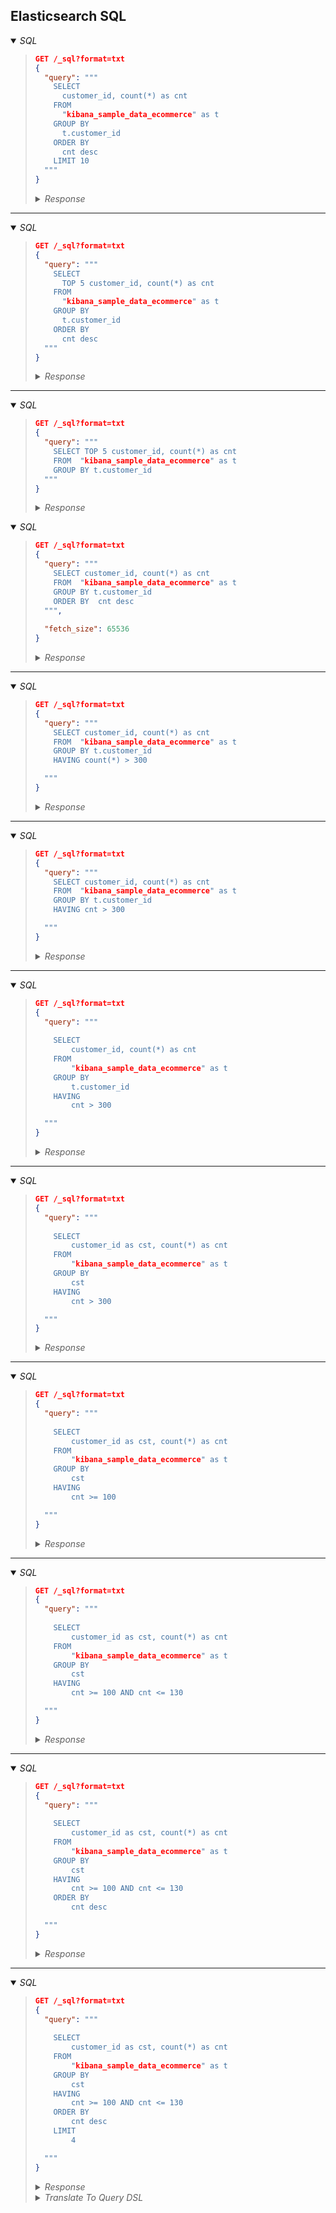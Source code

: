 ## Elasticsearch SQL


<details open><summary><i>SQL</i></summary><blockquote>

```json
GET /_sql?format=txt
{
  "query": """
    SELECT 
      customer_id, count(*) as cnt  
    FROM  
      "kibana_sample_data_ecommerce" as t 
    GROUP BY 
      t.customer_id 
    ORDER BY  
      cnt desc
    LIMIT 10
  """
}
```

  <details><summary><i>Response</i></summary>

  ```
    customer_id  |      cnt      
  ---------------+---------------
  27             |348            
  52             |188            
  17             |170            
  5              |158            
  20             |154            
  44             |148            
  12             |135            
  42             |135            
  43             |135            
  24             |134            
  ```
  
  </details>

</blockquote></details>

---

<details open><summary><i>SQL</i></summary><blockquote>

```json
GET /_sql?format=txt
{
  "query": """
    SELECT 
      TOP 5 customer_id, count(*) as cnt  
    FROM  
      "kibana_sample_data_ecommerce" as t 
    GROUP BY 
      t.customer_id 
    ORDER BY  
      cnt desc
  """
}
```

  <details><summary><i>Response</i></summary>

  ```
    customer_id  |      cnt      
  ---------------+---------------
  27             |348            
  52             |188            
  17             |170            
  5              |158            
  20             |154            
  ```

  </details>

</blockquote></details>

---

<details open><summary><i>SQL</i></summary><blockquote>

```json
GET /_sql?format=txt
{
  "query": """
    SELECT TOP 5 customer_id, count(*) as cnt  
    FROM  "kibana_sample_data_ecommerce" as t 
    GROUP BY t.customer_id 
  """
}
```

  <details><summary><i>Response</i></summary>

  ```
    customer_id  |      cnt      
  ---------------+---------------
  10             |59             
  11             |75             
  12             |135            
  13             |114            
  14             |72             
  ```
  
  </details>

</blockquote></details>

<details open><summary><i>SQL</i></summary><blockquote>

```json
GET /_sql?format=txt
{
  "query": """
    SELECT customer_id, count(*) as cnt  
    FROM  "kibana_sample_data_ecommerce" as t 
    GROUP BY t.customer_id 
    ORDER BY  cnt desc
  """,
  
  "fetch_size": 65536
}
```

  <details><summary><i>Response</i></summary>

  ```
  ```

  </details>

</blockquote></details>

---

<details open><summary><i>SQL</i></summary><blockquote>

```json
GET /_sql?format=txt
{
  "query": """
    SELECT customer_id, count(*) as cnt  
    FROM  "kibana_sample_data_ecommerce" as t 
    GROUP BY t.customer_id 
    HAVING count(*) > 300

  """
}
```

  <details><summary><i>Response</i></summary>

  ```
    customer_id  |      cnt      
  ---------------+---------------
  27             |348            
  ```
  
  </details>

</blockquote></details>

---

<details open><summary><i>SQL</i></summary><blockquote>

```json
GET /_sql?format=txt
{
  "query": """
    SELECT customer_id, count(*) as cnt  
    FROM  "kibana_sample_data_ecommerce" as t 
    GROUP BY t.customer_id 
    HAVING cnt > 300

  """
}
```

  <details><summary><i>Response</i></summary>

  ```
    customer_id  |      cnt      
  ---------------+---------------
  27             |348            
  ```
  
  </details>

</blockquote></details>

---

<details open><summary><i>SQL</i></summary><blockquote>

```json
GET /_sql?format=txt
{
  "query": """
  
    SELECT 
        customer_id, count(*) as cnt  
    FROM  
        "kibana_sample_data_ecommerce" as t 
    GROUP BY 
        t.customer_id 
    HAVING 
        cnt > 300

  """
}
```

  <details><summary><i>Response</i></summary>

  ```
  ```

  </details>

</blockquote></details>

---

<details open><summary><i>SQL</i></summary><blockquote>

```json
GET /_sql?format=txt
{
  "query": """
  
    SELECT 
        customer_id as cst, count(*) as cnt  
    FROM  
        "kibana_sample_data_ecommerce" as t 
    GROUP BY 
        cst 
    HAVING 
        cnt > 300

  """
}
```

  <details><summary><i>Response</i></summary>

  ```
  ```

  </details>

</blockquote></details>

---

<details open><summary><i>SQL</i></summary><blockquote>

```json
GET /_sql?format=txt
{
  "query": """
  
    SELECT 
        customer_id as cst, count(*) as cnt  
    FROM  
        "kibana_sample_data_ecommerce" as t 
    GROUP BY 
        cst 
    HAVING 
        cnt >= 100

  """
}
```

  <details><summary><i>Response</i></summary>

  ```
        cst      |      cnt      
  ---------------+---------------
  12             |135            
  13             |114            
  17             |170            
  18             |132            
  19             |109            
  20             |154            
  22             |111            
  24             |134            
  25             |101            
  26             |122            
  27             |348            
  28             |106            
  38             |100            
  42             |135            
  43             |135            
  44             |148            
  45             |134            
  46             |128            
  5              |158            
  52             |188            
  6              |116            
  ```
  
  </details>

</blockquote></details>

---

<details open><summary><i>SQL</i></summary><blockquote>

```json
GET /_sql?format=txt
{
  "query": """
  
    SELECT 
        customer_id as cst, count(*) as cnt  
    FROM  
        "kibana_sample_data_ecommerce" as t 
    GROUP BY 
        cst 
    HAVING 
        cnt >= 100 AND cnt <= 130

  """
}
```

  <details><summary><i>Response</i></summary>

  ```
        cst      |      cnt      
  ---------------+---------------
  13             |114            
  19             |109            
  22             |111            
  25             |101            
  26             |122            
  28             |106            
  38             |100            
  46             |128            
  6              |116            


    customer_id  |      cnt      
  ---------------+---------------
  27             |348            
  ```
  
  </details>

</blockquote></details>

---

<details open><summary><i>SQL</i></summary><blockquote>

```json
GET /_sql?format=txt
{
  "query": """
  
    SELECT 
        customer_id as cst, count(*) as cnt  
    FROM  
        "kibana_sample_data_ecommerce" as t 
    GROUP BY 
        cst 
    HAVING 
        cnt >= 100 AND cnt <= 130
    ORDER BY
        cnt desc

  """
}
```

  <details><summary><i>Response</i></summary>

  ```
        cst      |      cnt      
  ---------------+---------------
  46             |128            
  26             |122            
  6              |116            
  13             |114            
  22             |111            
  19             |109            
  28             |106            
  25             |101            
  38             |100            
  ```
  
  </details>

</blockquote></details>

---

<details open><summary><i>SQL</i></summary><blockquote>

```json
GET /_sql?format=txt
{
  "query": """
  
    SELECT 
        customer_id as cst, count(*) as cnt  
    FROM  
        "kibana_sample_data_ecommerce" as t 
    GROUP BY 
        cst 
    HAVING 
        cnt >= 100 AND cnt <= 130
    ORDER BY
        cnt desc
    LIMIT 
        4

  """
}
```

  <details><summary><i>Response</i></summary>

  ```
        cst      |      cnt      
  ---------------+---------------
  46             |128            
  26             |122            
  6              |116            
  13             |114            
  ```
  
  </details>


  <details><summary><i>Translate To Query DSL</i></summary><blockquote>

  ```json
  GET /_sql/translate
  {
    
    "query": """
    
      SELECT 
          customer_id as cst, count(*) as cnt  
      FROM  
          "kibana_sample_data_ecommerce" as t 
      GROUP BY 
          cst 
      HAVING 
          cnt >= 100 AND cnt <= 130
      ORDER BY
          cnt desc
      LIMIT 
          4

    """
  }
  ```

  <details><summary><i>Response</i></summary>

  ```json
  {
    "size" : 0,
    "_source" : false,
    "aggregations" : {
      "groupby" : {
        "composite" : {
          "size" : 1000,
          "sources" : [
            {
              "2c4bbc05" : {
                "terms" : {
                  "field" : "customer_id",
                  "missing_bucket" : true,
                  "order" : "asc"
                }
              }
            }
          ]
        },
        "aggregations" : {
          "having.d2ae3524" : {
            "bucket_selector" : {
              "buckets_path" : {
                "a0" : "_count",
                "a1" : "_count"
              },
              "script" : {
                "source" : "InternalQlScriptUtils.nullSafeFilter(InternalQlScriptUtils.and(InternalQlScriptUtils.gte(params.a0, params.v0), InternalQlScriptUtils.lte(params.a1, params.v1)))",
                "lang" : "painless",
                "params" : {
                  "v0" : 100,
                  "v1" : 130
                }
              },
              "gap_policy" : "skip"
            }
          }
        }
      }
    }
  }
  ```

  </details>

  </blockquote></details>

</blockquote></details>


<!--

GET /_sql/translate
{
  
  "query": """
  
    SELECT 
        customer_id as cst, count(*) as cnt  
    FROM  
        "kibana_sample_data_ecommerce" as t 
    GROUP BY 
        cst 
    HAVING 
        cnt >= 100 AND cnt <= 130
    ORDER BY
        cnt desc

  """
}

{
  "size" : 0,
  "_source" : false,
  "aggregations" : {
    "groupby" : {
      "composite" : {
        "size" : 1000,
        "sources" : [
          {
            "2c4bbc05" : {
              "terms" : {
                "field" : "customer_id",
                "missing_bucket" : true,
                "order" : "asc"
              }
            }
          }
        ]
      },
      "aggregations" : {
        "having.d2ae3524" : {
          "bucket_selector" : {
            "buckets_path" : {
              "a0" : "_count",
              "a1" : "_count"
            },
            "script" : {
              "source" : "InternalQlScriptUtils.nullSafeFilter(InternalQlScriptUtils.and(InternalQlScriptUtils.gte(params.a0, params.v0), InternalQlScriptUtils.lte(params.a1, params.v1)))",
              "lang" : "painless",
              "params" : {
                "v0" : 100,
                "v1" : 130
              }
            },
            "gap_policy" : "skip"
          }
        }
      }
    }
  }
}


GET /_sql/translate
{
  
  "query": """
  
    SELECT 
        customer_id as cst, count(*) as cnt  
    FROM  
        "kibana_sample_data_ecommerce" as t 
    GROUP BY 
        cst 
    HAVING 
        cnt >= 100
    ORDER BY
        cnt desc

  """
}

{
  "size" : 0,
  "_source" : false,
  "aggregations" : {
    "groupby" : {
      "composite" : {
        "size" : 1000,
        "sources" : [
          {
            "2c4bbc05" : {
              "terms" : {
                "field" : "customer_id",
                "missing_bucket" : true,
                "order" : "asc"
              }
            }
          }
        ]
      },
      "aggregations" : {
        "having.d2ae3524" : {
          "bucket_selector" : {
            "buckets_path" : {
              "a0" : "_count"
            },
            "script" : {
              "source" : "InternalQlScriptUtils.nullSafeFilter(InternalQlScriptUtils.gte(params.a0,params.v0))",
              "lang" : "painless",
              "params" : {
                "v0" : 100
              }
            },
            "gap_policy" : "skip"
          }
        }
      }
    }
  }
}


GET /_sql/translate
{
  
  "query": """
  
    SELECT 
        *
    FROM  
        "kibana_sample_data_ecommerce"
    ORDER BY
        customer_id desc

  """
}

{
  "size" : 1000,
  "_source" : false,
  "fields" : [
    {
      "field" : "category"
    },
    {
      "field" : "currency"
    },
    {
      "field" : "customer_birth_date",
      "format" : "strict_date_optional_time_nanos"
    },
    {
      "field" : "customer_first_name"
    },
    {
      "field" : "customer_full_name"
    },
    {
      "field" : "customer_gender"
    },
    {
      "field" : "customer_id"
    },
    {
      "field" : "customer_last_name"
    },
    {
      "field" : "customer_phone"
    },
    {
      "field" : "day_of_week"
    },
    {
      "field" : "day_of_week_i"
    },
    {
      "field" : "email"
    },
    {
      "field" : "event.dataset"
    },
    {
      "field" : "geoip.city_name"
    },
    {
      "field" : "geoip.continent_name"
    },
    {
      "field" : "geoip.country_iso_code"
    },
    {
      "field" : "geoip.location"
    },
    {
      "field" : "geoip.region_name"
    },
    {
      "field" : "manufacturer"
    },
    {
      "field" : "order_date",
      "format" : "strict_date_optional_time_nanos"
    },
    {
      "field" : "order_id"
    },
    {
      "field" : "products._id"
    },
    {
      "field" : "products.base_price"
    },
    {
      "field" : "products.base_unit_price"
    },
    {
      "field" : "products.category"
    },
    {
      "field" : "products.created_on",
      "format" : "strict_date_optional_time_nanos"
    },
    {
      "field" : "products.discount_amount"
    },
    {
      "field" : "products.discount_percentage"
    },
    {
      "field" : "products.manufacturer"
    },
    {
      "field" : "products.min_price"
    },
    {
      "field" : "products.price"
    },
    {
      "field" : "products.product_id"
    },
    {
      "field" : "products.product_name"
    },
    {
      "field" : "products.quantity"
    },
    {
      "field" : "products.sku"
    },
    {
      "field" : "products.tax_amount"
    },
    {
      "field" : "products.taxful_price"
    },
    {
      "field" : "products.taxless_price"
    },
    {
      "field" : "products.unit_discount_amount"
    },
    {
      "field" : "sku"
    },
    {
      "field" : "taxful_total_price"
    },
    {
      "field" : "taxless_total_price"
    },
    {
      "field" : "total_quantity"
    },
    {
      "field" : "total_unique_products"
    },
    {
      "field" : "type"
    },
    {
      "field" : "user"
    }
  ],
  "sort" : [
    {
      "customer_id" : {
        "order" : "desc",
        "missing" : "_first",
        "unmapped_type" : "keyword"
      }
    }
  ]
}


GET /_sql/translate
{
  
  "query": """
  
    SELECT 
        *
    FROM  
        "kibana_sample_data_ecommerce"
    ORDER BY
        customer_id desc

  """,
  "fetch_size": 10
}

{
  "size" : 10,
  "_source" : false,
  "fields" : [
    {
      "field" : "category"
    },
    {
      "field" : "currency"
    },
    {
      "field" : "customer_birth_date",
      "format" : "strict_date_optional_time_nanos"
    },
    {
      "field" : "customer_first_name"
    },
    {
      "field" : "customer_full_name"
    },
    {
      "field" : "customer_gender"
    },
    {
      "field" : "customer_id"
    },
    {
      "field" : "customer_last_name"
    },
    {
      "field" : "customer_phone"
    },
    {
      "field" : "day_of_week"
    },
    {
      "field" : "day_of_week_i"
    },
    {
      "field" : "email"
    },
    {
      "field" : "event.dataset"
    },
    {
      "field" : "geoip.city_name"
    },
    {
      "field" : "geoip.continent_name"
    },
    {
      "field" : "geoip.country_iso_code"
    },
    {
      "field" : "geoip.location"
    },
    {
      "field" : "geoip.region_name"
    },
    {
      "field" : "manufacturer"
    },
    {
      "field" : "order_date",
      "format" : "strict_date_optional_time_nanos"
    },
    {
      "field" : "order_id"
    },
    {
      "field" : "products._id"
    },
    {
      "field" : "products.base_price"
    },
    {
      "field" : "products.base_unit_price"
    },
    {
      "field" : "products.category"
    },
    {
      "field" : "products.created_on",
      "format" : "strict_date_optional_time_nanos"
    },
    {
      "field" : "products.discount_amount"
    },
    {
      "field" : "products.discount_percentage"
    },
    {
      "field" : "products.manufacturer"
    },
    {
      "field" : "products.min_price"
    },
    {
      "field" : "products.price"
    },
    {
      "field" : "products.product_id"
    },
    {
      "field" : "products.product_name"
    },
    {
      "field" : "products.quantity"
    },
    {
      "field" : "products.sku"
    },
    {
      "field" : "products.tax_amount"
    },
    {
      "field" : "products.taxful_price"
    },
    {
      "field" : "products.taxless_price"
    },
    {
      "field" : "products.unit_discount_amount"
    },
    {
      "field" : "sku"
    },
    {
      "field" : "taxful_total_price"
    },
    {
      "field" : "taxless_total_price"
    },
    {
      "field" : "total_quantity"
    },
    {
      "field" : "total_unique_products"
    },
    {
      "field" : "type"
    },
    {
      "field" : "user"
    }
  ],
  "sort" : [
    {
      "customer_id" : {
        "order" : "desc",
        "missing" : "_first",
        "unmapped_type" : "keyword"
      }
    }
  ]
}


<details open><summary><i>SQL</i></summary><blockquote>

```json
GET /_sql?format=txt
{
  
  "query": """
  
    SELECT 
        count(customer_id)
    FROM  
        "kibana_sample_data_ecommerce"

  """
}


count(customer_id)
------------------
4675              


GET /_sql/translate
{
  
  "query": """
  
    SELECT 
        count(customer_id)
    FROM  
        "kibana_sample_data_ecommerce"

  """
}

{
  "size" : 0,
  "_source" : false,
  "aggregations" : {
    "groupby" : {
      "filters" : {
        "filters" : [
          {
            "match_all" : {
              "boost" : 1.0
            }
          }
        ],
        "other_bucket" : false,
        "other_bucket_key" : "_other_"
      },
      "aggregations" : {
        "bc56fa9b" : {
          "filter" : {
            "exists" : {
              "field" : "customer_id",
              "boost" : 1.0
            }
          }
        }
      }
    }
  }
}

GET /kibana_sample_data_ecommerce/_search
{
  "size": 0,
  "aggs": {
    "groupby": {
      "value_count": {
        "field": "customer_id"
      }
    }
  }
}



<details open><summary><i>SQL</i></summary><blockquote>

```json
GET /_sql?format=txt
{
  
  "query": """
  
    SELECT 
        avg(taxful_total_price)
    FROM  
        "kibana_sample_data_ecommerce"

  """
}

avg(taxful_total_price)
-----------------------
75.05542864304813      


GET /_sql/translate
{
  
  "query": """
  
    SELECT 
        avg(taxful_total_price)
    FROM  
        "kibana_sample_data_ecommerce"

  """
}

{
  "size" : 0,
  "_source" : false,
  "aggregations" : {
    "groupby" : {
      "filters" : {
        "filters" : [
          {
            "match_all" : {
              "boost" : 1.0
            }
          }
        ],
        "other_bucket" : false,
        "other_bucket_key" : "_other_"
      },
      "aggregations" : {
        "63dfff34" : {
          "avg" : {
            "field" : "taxful_total_price"
          }
        }
      }
    }
  }
}


GET /kibana_sample_data_ecommerce/_search
{
  "size" : 0,
  "aggs": {
    "avg___": {
      "avg": {
        "field": "taxful_total_price"
      }
    }
  }
}


-->